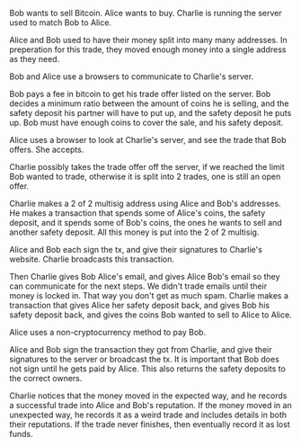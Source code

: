 Bob wants to sell Bitcoin. Alice wants to buy. Charlie is running the server used to match Bob to Alice.

Alice and Bob used to have their money split into many many addresses. In preperation for this trade, they moved enough money into a single address as they need.

Bob and Alice use a browsers to communicate to Charlie's server.

Bob pays a fee in bitcoin to get his trade offer listed on the server. Bob decides a minimum ratio between the amount of coins he is selling, and the safety deposit his partner will have to put up, and the safety deposit he puts up. Bob must have enough coins to cover the sale, and his safety deposit.

Alice uses a browser to look at Charlie's server, and see the trade that Bob offers. She accepts.

Charlie possibly takes the trade offer off the server, if we reached the limit Bob wanted to trade, otherwise it is split into 2 trades, one is still an open offer.

Charlie makes a 2 of 2 multisig address using Alice and Bob's addresses. He makes a transaction that spends some of Alice's coins, the safety deposit, and it spends some of Bob's coins, the ones he wants to sell and another safety deposit. All this money is put into the 2 of 2 multisig.

Alice and Bob each sign the tx, and give their signatures to Charlie's website. Charlie broadcasts this transaction. 

Then Charlie gives Bob Alice's email, and gives Alice Bob's email so they can communicate for the next steps.
We didn't trade emails until their money is locked in. That way you don't get as much spam.
Charlie makes a transaction that gives Alice her safety deposit back, and gives Bob his safety deposit back, and gives the coins Bob wanted to sell to Alice to Alice.

Alice uses a non-cryptocurrency method to pay Bob.

Alice and Bob sign the transaction they got from Charlie, and give their signatures to the server or broadcast the tx. It is important that Bob does not sign until he gets paid by Alice. This also returns the safety deposits to the correct owners.

Charlie notices that the money moved in the expected way, and he records a successful trade into Alice and Bob's reputation.
If the money moved in an unexpected way, he records it as a weird trade and includes details in both their reputations.
If the trade never finishes, then eventually record it as lost funds.